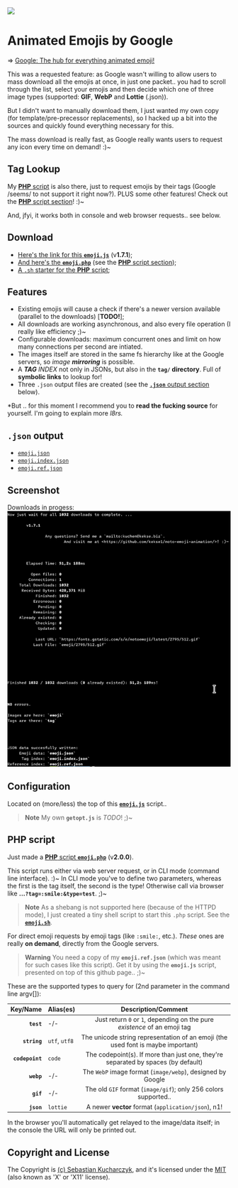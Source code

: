 <img src="https://kekse.biz/php/count.php?override=github:noto-emoji-animation&text=`noto-emoji-animation`" />

# Animated Emojis by Google
=> [Google: The hub for everything animated emoji!](https://googlefonts.github.io/noto-emoji-animation/)

This was a requested feature: as Google wasn't willing to allow users to mass download all the emojis at once,
in just one packet.. you had to scroll through the list, select your emojis and then decide which one of three
image types (supported: **GIF**, **WebP** and **Lottie** (.json)).

But I didn't want to manually download them, I just wanted my own copy (for template/pre-precessor replacements),
so I hacked up a bit into the sources and quickly found everything necessary for this.

The mass download is really fast, as Google really wants users to request any icon every time on demand! :)~

## **Tag Lookup**
My [**PHP** script](#php-script) is also there, just to request emojis by their tags (Google /seems/ to not
support it right now?). PLUS some other features! Check out the [**PHP** script section](#php-script)! :)~

And, jfyi, it works both in console and web browser requests.. see below.

## Download
* [Here's the link for this **`emoji.js`**](js/emoji.js) (v**1.7.1**);
* [And here's the **`emoji.php`**](php/emoji.php) (see the [**PHP** script section](#php-script));
* [A `.sh` starter for the **PHP** script](php/emoji.sh);

## Features
* Existing emojis will cause a check if there's a newer version available (parallel to the downloads) [**TODO!**];
* All downloads are working asynchronous, and also every file operation (I really like efficiency ;)~
* Configurable downloads: maximum concurrent ones and limit on how many connections per second are intiated.
* The images itself are stored in the same fs hierarchy like at the Google servers, so _image **mirroring**_ is possible.
* A _**TAG** INDEX_ not only in JSONs, but also in the **`tag/` directory**. Full of **symbolic links** to lookup for!
* Three `.json` output files are created (see the [**`.json`** output section](#json-output) below).

*But .. for this moment I recommend you to **read the fucking source** for yourself.
I'm going to explain more **l8rs*.*

## **`.json`** output
* [`emoji.json`](json/emoji.json)
* [`emoji.index.json`](json/emoji.index.json)
* [`emoji.ref.json`](json/emoji.ref.json)

## Screenshot
Downloads in progess: ![Screenshot](docs/screenshot.png)

## Configuration
Located on (more/less) the top of this **[`emoji.js`](js/emoji.js)** script..

> **Note**
> My own **`getopt.js`** is _TODO_! ;)~

## **PHP** script
Just made a [**PHP** script **`emoji.php`**](php/emoji.php) (v**2.0.0**).

This script runs either via web server request, or in CLI mode (command line interface). :)~
In CLI mode you've to define two parameters, whereas the first is the tag itself, the second is the type!
Otherwise call via browser like **...`?tag=:smile:&type=test`**. ;)~

> **Note**
> As a shebang is not supported here (because of the HTTPD mode), I just created a tiny shell script to start this `.php` script.
> See the **[`emoji.sh`](php/emoji.sh)**.

For direct emoji requests by emoji tags (like `:smile:`, etc.). _These_ ones are really **on demand**,
directly from the Google servers.

> **Warning**
> You need a copy of my **`emoji.ref.json`** (which was meant for such cases like this script).
> Get it by using the **`emoji.js`** script, presented on top of this github page.. ;)~

These are the supported types to query for (2nd parameter in the command line argv[]):

| Key/Name      | Alias(es)     | Description/Comment                                                                |
| ------------: | :------------ | :--------------------------------------------------------------------------------: |
| **`test`**      | -/-           | Just return `0` or `1`, depending on the pure _existence_ of an emoji tag        |
| **`string`**    | `utf`, `utf8` | The unicode string representation of an emoji (the used font is maybe important) |
| **`codepoint`** | `code`        | The codepoint(s). If more than just one, they're separated by spaces (by default)|
| **`webp`**      | -/-           | The `WebP` image format (`image/webp`), designed by Google                       |
| **`gif`**       | -/-           | The old `GIF` format (`image/gif`); only 256 colors supported..                  |
| **`json`**      | `lottie`      | A newer **vector** format (`application/json`), n1!                              |

In the browser you'll automatically get relayed to the image/data itself; in the console the URL will only be printed out.

## Copyright and License
The Copyright is [(c) Sebastian Kucharczyk](COPYRIGHT.txt),
and it's licensed under the [MIT](LICENSE.txt) (also known as 'X' or 'X11' license).

